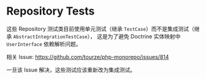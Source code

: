 # Repository Tests

这些 Repository 测试类目前使用单元测试（继承 `TestCase`）而不是集成测试（继承 `AbstractIntegrationTestCase`），
这是为了避免 Doctrine 实体映射中 `UserInterface` 依赖解析问题。

相关 Issue: https://github.com/tourze/php-monorepo/issues/814

一旦该 Issue 解决，这些测试应该重新改为集成测试。